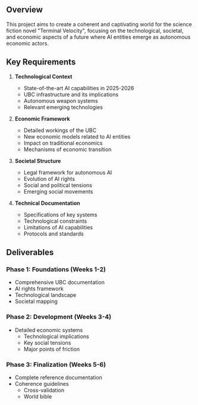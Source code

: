 ## Overview
This project aims to create a coherent and captivating world for the science fiction novel "Terminal Velocity", focusing on the technological, societal, and economic aspects of a future where AI entities emerge as autonomous economic actors.

## Key Requirements
1. **Technological Context**
   - State-of-the-art AI capabilities in 2025-2026
   - UBC infrastructure and its implications
   - Autonomous weapon systems
   - Relevant emerging technologies

2. **Economic Framework**
   - Detailed workings of the UBC
   - New economic models related to AI entities
   - Impact on traditional economics
   - Mechanisms of economic transition

3. **Societal Structure**
   - Legal framework for autonomous AI
   - Evolution of AI rights
   - Social and political tensions
   - Emerging social movements

4. **Technical Documentation**
   - Specifications of key systems
   - Technological constraints
   - Limitations of AI capabilities
   - Protocols and standards

## Deliverables
### Phase 1: Foundations (Weeks 1-2)
- Comprehensive UBC documentation
- AI rights framework
- Technological landscape
- Societal mapping

### Phase 2: Development (Weeks 3-4)
- Detailed economic systems
   - Technological implications
   - Key social tensions
   - Major points of friction

### Phase 3: Finalization (Weeks 5-6)
- Complete reference documentation
- Coherence guidelines
   - Cross-validation
   - World bible
